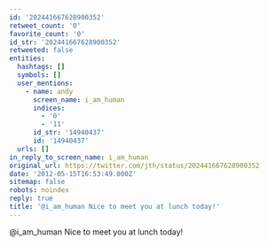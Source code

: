 ```yaml
---
id: '202441667628900352'
retweet_count: '0'
favorite_count: '0'
id_str: '202441667628900352'
retweeted: false
entities:
  hashtags: []
  symbols: []
  user_mentions:
    - name: andy
      screen_name: i_am_human
      indices:
        - '0'
        - '11'
      id_str: '14940437'
      id: '14940437'
  urls: []
in_reply_to_screen_name: i_am_human
original_url: https://twitter.com/jth/status/202441667628900352
date: '2012-05-15T16:53:49.000Z'
sitemap: false
robots: noindex
reply: true
title: '@i_am_human Nice to meet you at lunch today!'
---
```


@i_am_human Nice to meet you at lunch today!